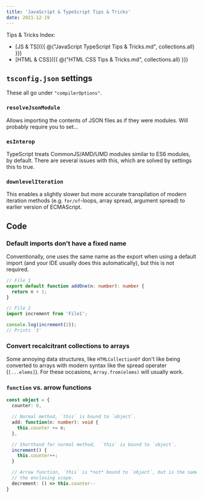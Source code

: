 ```yaml
---
title: 'JavaScript & TypeScript Tips & Tricks'
date: 2021-12-19
---
```


Tips & Tricks Index:

- [JS & TS]({{ @("JavaScript TypeScript Tips & Tricks.md", collections.all) }})
- [HTML & CSS]({{ @("HTML CSS Tips & Tricks.md", collections.all) }})

## `tsconfig.json` settings

These all go under `"compilerOptions"`.

### `resolveJsonModule`

Allows importing the contents of JSON files as if they were modules. Will probably require you to set...

### `esInterop`

TypeScript treats CommonJS/AMD/UMD modules similar to ES6 modules, by default. There are several issues with this, which are solved by settings this to true.

### `downlevelIteration`

This enables a slightly slower but more accurate transpilation of modern iteration methods (e.g. `for/of`-loops, array spread, argument spread) to earlier version of ECMAScript.

## Code

### Default imports don't have a fixed name

Conventionally, one uses the same name as the export when using a default import (and your IDE usually does this automatically), but this is not required.

```ts
// File 1
export default function addOne(n: number): number {
  return n + 1;
}

// File 2
import increment from 'File1';

console.log(increment(2));
// Prints '3'
```

### Convert recalcitrant collections to arrays

Some annoying data structures, like `HTMLCollectionOf` don't like being converted to arrays with modern syntax like the spread operater (`[...elems]`). For these occasions, `Array.from(elems)` will usually work.

### `function` vs. arrow functions

```ts
const object = {
  counter: 0,

  // Normal method, `this` is bound to `object`.
  add: function(n: number): void {
    this.counter += n;
  },

  // Shorthand for normal method,  `this` is bound to `object`.
  increment() {
    this.counter++;
  }

  // Arrow function, `this` is *not* bound to `object`, but is the same as in
  // the enclosing scope.
  decrement: () => this.counter--
}
```
